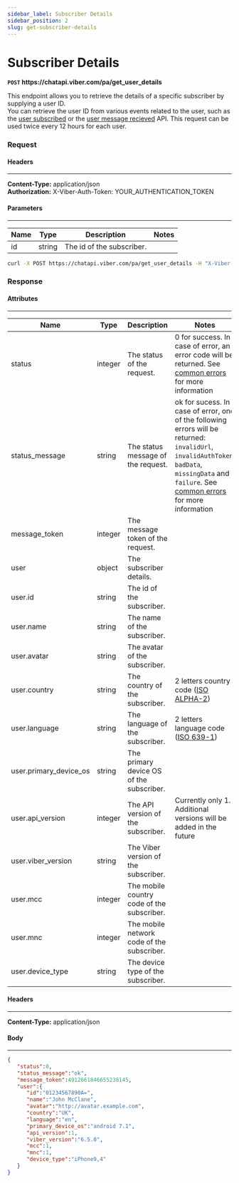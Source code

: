 ```yaml
---
sidebar_label: Subscriber Details
sidebar_position: 2
slug: get-subscriber-details
---
```


# Subscriber Details
**`POST` https://<area/>chatapi.viber.com/pa/get_user_details**

This endpoint allows you to retrieve the details of a specific subscriber by supplying a user ID.<br/>
You can retrieve the user ID from various events related to the user, such as the [user subscribed](../../events/user-subscribed.md) or the [user message recieved](../../events/user-message-received.md) API.
This request can be used twice every 12 hours for each user.

### Request

#### Headers
---
**Content-Type:** application/json<br/>
**Authorization:** X-Viber-Auth-Token: YOUR_AUTHENTICATION_TOKEN

#### Parameters
---
| Name | Type | Description | Notes |
| --- | --- | --- | --- |
| id | string | The id of the subscriber. | |

```bash title="Example"
curl -X POST https://chatapi.viber.com/pa/get_user_details -H "X-Viber-Auth-Token: YOUR_AUTHENTICATION_TOKEN" -d '{"id":"jc9HsWTZ2Yf2NkRZ8KcNug=="}'
```

### Response

#### Attributes
---
| Name | Type | Description | Notes |
| --- | --- | --- | --- |
| status | integer | The status of the request. | 0 for success. In case of error, an error code will be returned. See [common errors](../../errors) for more information |
| status_message | string | The status message of the request. | ok for sucess. In case of error, one of the following errors will be returned:  `invalidUrl`, `invalidAuthToken`, `badData`, `missingData` and `failure`. See [common errors](../../errors) for more information |
|message_token|integer|The message token of the request.||
| user | object | The subscriber details. | |
| user.id | string | The id of the subscriber. | |
| user.name | string | The name of the subscriber. | |
| user.avatar | string | The avatar of the subscriber. | |
| user.country | string | The country of the subscriber. | 2 letters country code ([ISO ALPHA-2](https://www.iban.com/country-codes)) |
| user.language | string | The language of the subscriber. | 2 letters language code ([ISO 639-1](https://en.wikipedia.org/wiki/List_of_ISO_639-1_codes)) |
|user.primary_device_os|string|The primary device OS of the subscriber.||
|user.api_version|integer|The API version of the subscriber.| Currently only 1. Additional versions will be added in the future |
|user.viber_version|string|The Viber version of the subscriber.||
|user.mcc|integer|The mobile country code of the subscriber.||
|user.mnc|integer|The mobile network code of the subscriber.||
|user.device_type|string|The device type of the subscriber.||

#### Headers
---
**Content-Type:** application/json

#### Body
---
```json title="Example"
{
   "status":0,
   "status_message":"ok",
   "message_token":4912661846655238145,
   "user":{
      "id":"01234567890A=",
      "name":"John McClane",
      "avatar":"http://avatar.example.com",
      "country":"UK",
      "language":"en",
      "primary_device_os":"android 7.1",
      "api_version":1,
      "viber_version":"6.5.0",
      "mcc":1,
      "mnc":1,
      "device_type":"iPhone9,4"
   }
}
```
